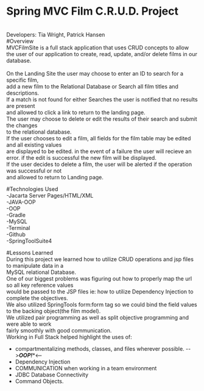 # Spring MVC Film C.R.U.D. Project
<br>
Developers: Tia Wright, Patrick Hansen
<br>
#Overview 
<br>
MVCFilmSite is a full stack application that uses CRUD concepts to allow the user of our application to create, read, update, and/or delete films in our database.<br>
<br>
On the Landing Site the user may choose to enter an ID to search for a specific film,<br>
add a new film to the Relational Database or Search all film titles and descriptions.<br>
If a match is not found for either Searches the user is notified that no results are present<br>
and allowed to click a link to return to the landing page.<br
If a match is found the film or films are displayed with all fields,<br>
The user may choose to delete or edit the results of their search and submit the changes<br>
to the relational database.<br>
If the user chooses to edit a film, all fields for the film table may be edited and all existing values<br>
are displayed to be edited. in the event of a failure the user will recieve an error.
if the edit is successful the new film will be displayed.<br>
If the user decides to delete a film, the user will be alerted if the operation was successful or not<br>
and allowed to return to Landing page.<br>




#Technologies Used 
<br>
-Jacarta Server Pages/HTML/XML<br>
-JAVA-OOP<br>
-OOP<br>
-Gradle<br>
-MySQL<br>
-Terminal<br>
-Github<br>
-SpringToolSuite4<br>



#Lessons Learned
<br>
During this project we learned how to utilize CRUD operations and jsp files to manipulate data in a<br>
MySQL relational Database.<br>
One of our biggest problems was figuring out how to properly map the url so all key reference values<br>
would be passed to the JSP files ie: how to utilize Dependency Injection to complete the objectives.<br>
We also utilized SpringTools form:form tag so we could bind the field values to the backing object(the film model).<br> 
We utilized pair programming as well as split objective programming and were able to work<br>
fairly smoothly with good communication.<br>
Working in Full Stack helped highlight the uses of:<br>
- compartmentalizing methods, classes, and files wherever possible. -->*****OOP!******<--<br>
- Dependency Injection<br>
- COMMUNICATION when working in a team environment<br>
- JDBC Database Connectivity<br>
- Command Objects. <br>




 